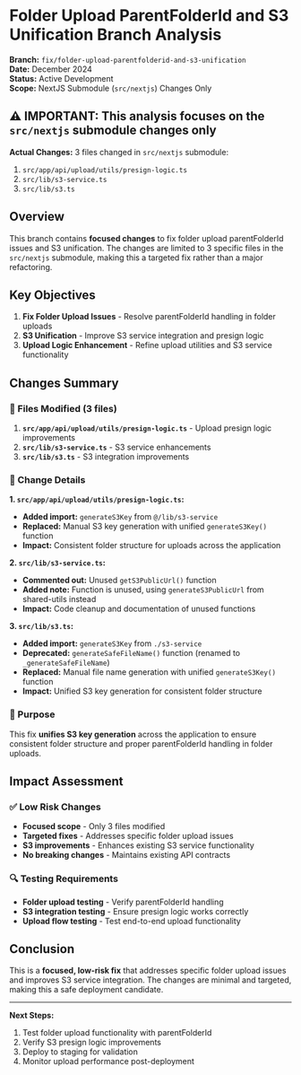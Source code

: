# Folder Upload ParentFolderId and S3 Unification Branch Analysis

**Branch:** `fix/folder-upload-parentfolderid-and-s3-unification`  
**Date:** December 2024  
**Status:** Active Development  
**Scope:** NextJS Submodule (`src/nextjs`) Changes Only

## ⚠️ IMPORTANT: This analysis focuses on the `src/nextjs` submodule changes only

**Actual Changes:** 3 files changed in `src/nextjs` submodule:

1. `src/app/api/upload/utils/presign-logic.ts`
2. `src/lib/s3-service.ts`
3. `src/lib/s3.ts`

## Overview

This branch contains **focused changes** to fix folder upload parentFolderId issues and S3 unification. The changes are limited to 3 specific files in the `src/nextjs` submodule, making this a targeted fix rather than a major refactoring.

## Key Objectives

1. **Fix Folder Upload Issues** - Resolve parentFolderId handling in folder uploads
2. **S3 Unification** - Improve S3 service integration and presign logic
3. **Upload Logic Enhancement** - Refine upload utilities and S3 service functionality

## Changes Summary

### 🔧 Files Modified (3 files)

1. **`src/app/api/upload/utils/presign-logic.ts`** - Upload presign logic improvements
2. **`src/lib/s3-service.ts`** - S3 service enhancements
3. **`src/lib/s3.ts`** - S3 integration improvements

### 📝 Change Details

**1. `src/app/api/upload/utils/presign-logic.ts`:**

- **Added import:** `generateS3Key` from `@/lib/s3-service`
- **Replaced:** Manual S3 key generation with unified `generateS3Key()` function
- **Impact:** Consistent folder structure for uploads across the application

**2. `src/lib/s3-service.ts`:**

- **Commented out:** Unused `getS3PublicUrl()` function
- **Added note:** Function is unused, using `generateS3PublicUrl` from shared-utils instead
- **Impact:** Code cleanup and documentation of unused functions

**3. `src/lib/s3.ts`:**

- **Added import:** `generateS3Key` from `./s3-service`
- **Deprecated:** `generateSafeFileName()` function (renamed to `_generateSafeFileName`)
- **Replaced:** Manual file name generation with unified `generateS3Key()` function
- **Impact:** Unified S3 key generation for consistent folder structure

### 🎯 Purpose

This fix **unifies S3 key generation** across the application to ensure consistent folder structure and proper parentFolderId handling in folder uploads.

## Impact Assessment

### ✅ Low Risk Changes

- **Focused scope** - Only 3 files modified
- **Targeted fixes** - Addresses specific folder upload issues
- **S3 improvements** - Enhances existing S3 service functionality
- **No breaking changes** - Maintains existing API contracts

### 🔍 Testing Requirements

- **Folder upload testing** - Verify parentFolderId handling
- **S3 integration testing** - Ensure presign logic works correctly
- **Upload flow testing** - Test end-to-end upload functionality

## Conclusion

This is a **focused, low-risk fix** that addresses specific folder upload issues and improves S3 service integration. The changes are minimal and targeted, making this a safe deployment candidate.

---

**Next Steps:**

1. Test folder upload functionality with parentFolderId
2. Verify S3 presign logic improvements
3. Deploy to staging for validation
4. Monitor upload performance post-deployment
